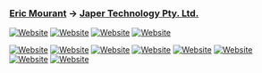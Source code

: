 ### [Eric Mourant](https://ericmourant.xyz) → [Japer Technology Pty. Ltd.](https://www.japer.technology)

[![Website](https://img.shields.io/badge/Japer_Technology-GitHub_Organisation-informational?style=flat-square&color=ac43d9&logo=github&logoColor=white)](https://github.com/enterprises/japer-technology) [![Website](https://img.shields.io/badge/japer--technology-GitHub_Company-informational?style=flat-square&color=ac43d9&logo=github&logoColor=white)](https://github.com/japer-technology?q=japer-&type=all&language=&sort=name) [![Website](https://img.shields.io/badge/japertechnology-GitHub_Developer-informational?style=flat-square&color=ac43d9&logo=github&logoColor=white)](https://github.com/japertechnology?tab=repositories&q=&type=&language=&sort=name) [![Website](https://img.shields.io/badge/ericmourant-GitHub_Developer-informational?style=flat-square&color=ac43d9&logo=github&logoColor=white)](https://github.com/ericmourant?tab=repositories&q=&type=&sort=name)

[![Website](https://img.shields.io/badge/ericmourant-GitHub-informational?style=flat-square&color=ac43d9&logo=github&logoColor=white)](https://github.com/japertechnology?tab=repositories&q=&type=&language=&sort=name)
[![Website](https://img.shields.io/badge/Alpha-informational?style=flat-square&color=08872B)](https://github.com/ericmourant?tab=repositories&q=&type=&language=&sort=name)
[![Website](https://img.shields.io/badge/Private-informational?style=flat-square&color=08872B)](https://github.com/ericmourant?tab=repositories&type=private&language=&sort=name)
[![Website](https://img.shields.io/badge/Public-informational?style=flat-square&color=08872B)](https://github.com/ericmourant?tab=repositories&type=public&language=&sort=name)
[![Website](https://img.shields.io/badge/Sandpit-informational?style=flat-square&color=08872B)](https://github.com/ericmourant?tab=repositories&q=sandpit&type=&language=&sort=name)
[![Website](https://img.shields.io/badge/Starred-informational?style=flat-square&color=08872B)](https://github.com/ericmourant?tab=repositories&q=&type=&language=&sort=stargazers)
[![Website](https://img.shields.io/badge/Static-informational?style=flat-square&color=08872B)](https://github.com/ericmourant?tab=repositories&q=static&type=&language=&sort=name)
[![Website](https://img.shields.io/badge/Template-informational?style=flat-square&color=08872B)](https://github.com/ericmourant?tab=repositories&type=template&language=&sort=name)
